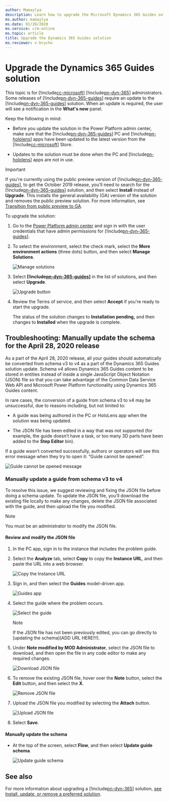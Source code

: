 ```yaml
---
author: Mamaylya
description: Learn how to upgrade the Microsoft Dynamics 365 Guides solution when a new release requires an update.
ms.author: mamaylya
ms.date: 01/28/2020
ms.service: crm-online
ms.topic: article
title: Upgrade the Dynamics 365 Guides solution
ms.reviewer: v-brycho
---
```


# Upgrade the Dynamics 365 Guides solution

This topic is for [!include[cc-microsoft](../includes/cc-microsoft.md)] [!include[pn-dyn-365](../includes/pn-dyn-365.md)] administrators. Some releases of [!include[pn-dyn-365-guides](../includes/pn-dyn-365-guides.md)] require an update to the [!include[pn-dyn-365-guides](../includes/pn-dyn-365-guides.md)] solution. When an update is required, the user will see a notification in the **What's new** panel.

Keep the following in mind:

- Before you update the solution in the Power Platform admin center, make sure that the [!include[pn-dyn-365-guides](../includes/pn-dyn-365-guides.md)] PC and [!include[pn-hololens](../includes/pn-hololens.md)] apps have been updated to the latest version from the [!include[cc-microsoft](../includes/cc-microsoft.md)] Store.

- Updates to the solution must be done when the PC and [!include[pn-hololens](../includes/pn-hololens.md)] apps are not in use.  

> [!IMPORTANT]
> If you're currently using the public preview version of [!include[pn-dyn-365-guides](../includes/pn-dyn-365-guides.md)], to get the October 2019 release, you'll need to search for the [!include[pn-dyn-365-guides](../includes/pn-dyn-365-guides.md)] solution, and then select **Install** instead of **Upgrade**. This installs the general availability (GA) version of the solution and removes the public preview solution. For more information, see [Transition from public preview to GA](public-preview-transition.md).

To upgrade the solution:

1. Go to the [Power Platform admin center](https://admin.powerplatform.microsoft.com/environments) and sign in with the user credentials that have admin permissions for [!include[pn-dyn-365-guides](../includes/pn-dyn-365-guides.md)]. 

2. To select the environment, select the check mark, select the **More environment actions** (three dots) button, and then select **Manage Solutions**. 

   ![Manage solutions](media/manage-solutions.PNG "Manage solutions")

3. Select **[!include[pn-dyn-365-guides](../includes/pn-dyn-365-guides.md)]** in the list of solutions, and then select **Upgrade**.
 
   ![Upgrade button](media/upgrade.PNG "Upgrade button")   
  
4. Review the Terms of service, and then select **Accept** if you're ready to start the upgrade. 

   The status of the solution changes to **Installation pending,** and then changes to **Installed** when the upgrade is complete. 
   
## Troubleshooting: Manually update the schema for the April 28, 2020 release

As a part of the April 28, 2020 release, all your guides should automatically be converted from schema v3 to v4 as a part of the Dynamics 365 Guides solution update. Schema v4 allows Dynamics 365 Guides content to be stored in entities instead of inside a single JavaScript Object Notation (JSON) file so that you can take advantage of the Common Data Service Web API and Microsoft Power Platform functionality using Dynamics 365 Guides content.

In rare cases, the conversion of a guide from schema v3 to v4 may be unsuccessful, due to reasons including, but not limited to:

- A guide was being authored in the PC or HoloLens app when the solution was being updated.

- The JSON file has been edited in a way that was not supported (for example, the guide doesn’t have a task, or too many 3D parts have been added to the **Step Editor** bin).

If a guide wasn’t converted successfully, authors or operators will see this error message when they try to open it: “Guide cannot be opened”. 

![Guide cannot be opened message](media/guide-not-opened.JPG "Guide cannot be opened message")

### Manually update a guide from schema v3 to v4

To resolve this issue, we suggest reviewing and fixing the JSON file before doing a schema update. To update the JSON file, you’ll download the existing file locally to make any changes, delete the JSON file associated with the guide, and then upload the file you modified. 

>[!NOTE]
> You must be an administrator to modify the JSON file.

#### Review and modify the JSON file

1.	In the PC app, sign in to the instance that includes the problem guide.

2.	Select the **Analyze** tab, select **Copy** to copy the **Instance URL**, and then paste the URL into a web browser.

    ![Copy the Instance URL](media/copy-instance-url.jpg "Copy the Instance URL")
   
3. Sign in, and then select the **Guides** model-driven app.  

    ![Guides app](media/guides-model-driven-app.jpg "Guides app")
   
4. Select the guide where the problem occurs.

    ![Select the guide](media/select-problem-guide.jpg "Select the guide")

    >[!NOTE]
    >If the JSON file has not been previously edited, you can go directly to [updating the schema](ADD URL HERE!!!).

5. Under **Note modified by MOD Administrator**, select the JSON file to download, and then open the file in any code editor to make any required changes. 

    ![Download JSON file](media/download-JSON-file.jpg "Download JSON file")
   
6. To remove the existing JSON file, hover over the **Note** button, select the **Edit** button, and then select the **X**.  

    ![Remove JSON file](media/remove-JSON-file.jpg "Remove JSON file")
   
7.	Upload the JSON file you modified by selecting the **Attach** button.

    ![Upload JSON file](media/upload-JSON-file.jpg "Upload JSON file")
   
8. Select **Save**.

#### Manually update the schema

- At the top of the screen, select **Flow**, and then select **Update guide schema**.

   ![Update guide schema](media/upgrade-guide-schema.jpg "Update guide schema")

## See also
 
For more information about upgrading a [!include[pn-dyn-365](../includes/pn-dyn-365.md)] solution, [see Install, update, or remove a preferred solution](https://docs.microsoft.com/dynamics365/customer-engagement/admin/install-remove-preferred-solution).
